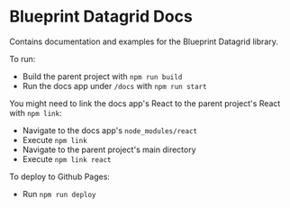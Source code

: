 # Blueprint Datagrid Docs

Contains documentation and examples for the Blueprint Datagrid library.

To run:

- Build the parent project with `npm run build`
- Run the docs app under `/docs` with `npm run start`

You might need to link the docs app's React to the parent project's React with `npm link`:

- Navigate to the docs app's `node_modules/react`
- Execute `npm link`
- Navigate to the parent project's main directory
- Execute `npm link react`

To deploy to Github Pages:

- Run `npm run deploy`
